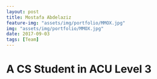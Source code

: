 ```yaml
---
layout: post
title: Mostafa Abdelaziz
feature-img: "assets/img/portfolio/MMOX.jpg"
img: "assets/img/portfolio/MMOX.jpg"
date: 2017-09-03
tags: [Team]
---
```


<h1>A CS Student in ACU Level 3<h1>
